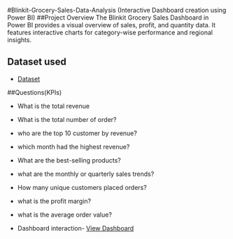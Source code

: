 #Blinkit-Grocery-Sales-Data-Analysis (Interactive Dashboard creation using Power BI)
##Project Overview
The Blinkit Grocery Sales Dashboard in Power BI provides a visual overview of sales, profit, and quantity data.
It features interactive charts for category-wise performance and regional insights.

## Dataset used

- <a href="https://github.com/Ramkumar701/Data-Analyst-dashboard/blob/main/BLINKIT%20POWER%20BI%20SALES%20DASHBOARD.pbix">Dataset</a> 

##Questions(KPIs)

- What is the total revenue

- What is the total number of order?

- who are the top 10 customer by revenue?

- which month had the highest revenue?

- What are the best-selling products?

- what are the monthly or quarterly sales trends?

- How many unique customers placed orders?

- what is the profit margin?

- what is the average order value?


- Dashboard interaction- <a href="https://github.com/Ramkumar701/Data-Analyst-dashboard/blob/main/Blinkit%20Grocery%20Dashboard%20power%20bi.pdf">View Dashboard</a>
